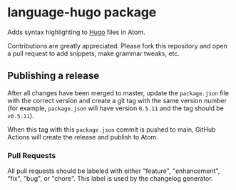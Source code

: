 # language-hugo package

Adds syntax highlighting to [Hugo](http://gohugo.io/) files in Atom.

Contributions are greatly appreciated. Please fork this repository and open a pull request to add snippets, make grammar tweaks, etc.
## Publishing a release

After all changes have been merged to master, update the `package.json` file with the correct version and create a git tag with the same version number (for example, `package.json` will have version `0.5.11` and the tag should be `v0.5.11`).

When this tag with this `package.json` commit is pushed to main, GitHub Actions will create the release and publish to Atom.
### Pull Requests

All pull requests should be labeled with either "feature", "enhancement", "fix", "bug", or "chore". This label is used by the changelog generator.
